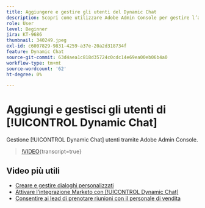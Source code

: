 ```yaml
---
title: Aggiungere e gestire gli utenti del Dynamic Chat
description: Scopri come utilizzare Adobe Admin Console per gestire l’accesso degli utenti del Dynamic Chat.
role: User
level: Beginner
jira: KT-9686
thumbnail: 340249.jpeg
exl-id: c6007829-9831-4259-a37e-20a2d318734f
feature: Dynamic Chat
source-git-commit: 63d4aea1c818d35724c0cdc14e69ea00eb06b4a0
workflow-type: tm+mt
source-wordcount: '62'
ht-degree: 0%

---
```


# Aggiungi e gestisci gli utenti di [!UICONTROL Dynamic Chat]

Gestione [!UICONTROL Dynamic Chat]  utenti tramite Adobe Admin Console.

>[!VIDEO](https://video.tv.adobe.com/v/340249/?quality=12&learn=on){transcript=true}

## Video più utili

* [Creare e gestire dialoghi personalizzati](dialogue-management.md)
* [Attivare l’integrazione Marketo con [!UICONTROL Dynamic Chat]](marketo-integration.md)
* [Consentire ai lead di prenotare riunioni con il personale di vendita](meeting-booking.md)
